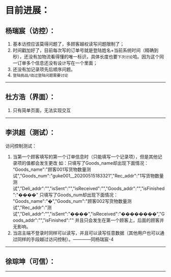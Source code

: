 目前进展：
=
杨瑞宸（访控）：
-
  1. 基本访控应该莫得问题了，多顾客越权读写问题限制了；
  2. 时间戳加好了，目前每次写的订单号就是登陆姓名+当前系统时间（精确到秒），还没有加物流看得懂的唯一标识，具体长度也要`下次讨论`哈。因为这个同一订单多个信息还没有设计写在一个里面；
  3. 还没有加记录项先后顺序问题。
  4. `登陆挑战/绕过登陆问题需要讨论` 
  
----------------------------------------------------
杜方浩（界面）：
-
  1. 只有简单页面，无法实现交互

------------------------------------------------------------
李洪超（测试）：
-
访问控制测试：
  1. 当第一个顾客填写的第一个订单信息时（只能填写一个记录项），但是其他记录项的值都会发生更改
  如：只填写了Goods_name却出现下面情况：
“Goods_name":"顾客001写货物数量测试","Goods_num":"guke001__20200515183321","Rec_addr":"1写货物数量测试","Deli_addr":"","isSent":"","isReceived":"","Goods_addr":"","isFinished":"����"
只填写了Goods_num却出现下面情况：
"Goods_name":"�","Goods_num":"顾客002写货物数量测试","Rec_addr":"测试","Deli_addr":"","isSent":"����","isReceived":"��������","Goods_addr":"","isFinished":""
  并且只会发生在第一个顾客上，后面的顾客并无影响。
  2. 当店主端不登录时同样可以读写，并且可以读写任意数据（其他用户也可以通过同样的手段越过访问控制）。————同杨瑞宸-4


----------------------------------------------------------------
徐琮坤（可信）：
-



-----------------------------------------------------------------
